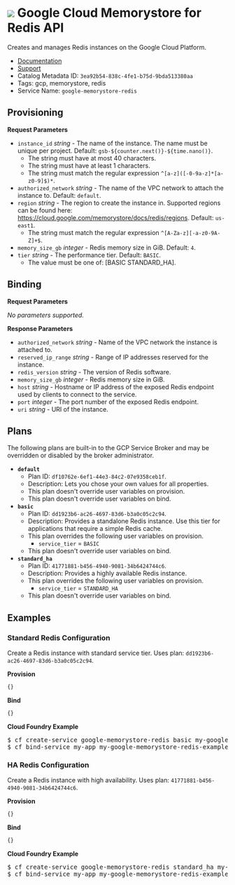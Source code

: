 # <a name="google-memorystore-redis"></a> ![](https://cloud.google.com/_static/images/cloud/products/logos/svg/cache.svg) Google Cloud Memorystore for Redis API
Creates and manages Redis instances on the Google Cloud Platform.

 * [Documentation](https://cloud.google.com/memorystore/docs/redis)
 * [Support](https://cloud.google.com/memorystore/docs/redis/support)
 * Catalog Metadata ID: `3ea92b54-838c-4fe1-b75d-9bda513380aa`
 * Tags: gcp, memorystore, redis
 * Service Name: `google-memorystore-redis`

## Provisioning

**Request Parameters**


 * `instance_id` _string_ - The name of the instance. The name must be unique per project. Default: `gsb-${counter.next()}-${time.nano()}`.
    * The string must have at most 40 characters.
    * The string must have at least 1 characters.
    * The string must match the regular expression `^[a-z]([-0-9a-z]*[a-z0-9]$)*`.
 * `authorized_network` _string_ - The name of the VPC network to attach the instance to. Default: `default`.
 * `region` _string_ - The region to create the instance in. Supported regions can be found here: https://cloud.google.com/memorystore/docs/redis/regions. Default: `us-east1`.
    * The string must match the regular expression `^[A-Za-z][-a-z0-9A-Z]+$`.
 * `memory_size_gb` _integer_ - Redis memory size in GiB. Default: `4`.
 * `tier` _string_ - The performance tier. Default: `BASIC`.
    * The value must be one of: [BASIC STANDARD_HA].


## Binding

**Request Parameters**

_No parameters supported._

**Response Parameters**

 * `authorized_network` _string_ - Name of the VPC network the instance is attached to.
 * `reserved_ip_range` _string_ - Range of IP addresses reserved for the instance.
 * `redis_version` _string_ - The version of Redis software.
 * `memory_size_gb` _integer_ - Redis memory size in GiB.
 * `host` _string_ - Hostname or IP address of the exposed Redis endpoint used by clients to connect to the service.
 * `port` _integer_ - The port number of the exposed Redis endpoint.
 * `uri` _string_ - URI of the instance.

## Plans

The following plans are built-in to the GCP Service Broker and may be overridden
or disabled by the broker administrator.


* **`default`**
  * Plan ID: `df10762e-6ef1-44e3-84c2-07e9358ceb1f`.
  * Description: Lets you chose your own values for all properties.
  * This plan doesn't override user variables on provision.
  * This plan doesn't override user variables on bind.
* **`basic`**
  * Plan ID: `dd1923b6-ac26-4697-83d6-b3a0c05c2c94`.
  * Description: Provides a standalone Redis instance. Use this tier for applications that require a simple Redis cache.
  * This plan overrides the following user variables on provision.
    * `service_tier` = `BASIC`
  * This plan doesn't override user variables on bind.
* **`standard_ha`**
  * Plan ID: `41771881-b456-4940-9081-34b6424744c6`.
  * Description: Provides a highly available Redis instance.
  * This plan overrides the following user variables on provision.
    * `service_tier` = `STANDARD_HA`
  * This plan doesn't override user variables on bind.


## Examples




### Standard Redis Configuration


Create a Redis instance with standard service tier.
Uses plan: `dd1923b6-ac26-4697-83d6-b3a0c05c2c94`.

**Provision**

```javascript
{}
```

**Bind**

```javascript
{}
```

**Cloud Foundry Example**

<pre>
$ cf create-service google-memorystore-redis basic my-google-memorystore-redis-example -c `{}`
$ cf bind-service my-app my-google-memorystore-redis-example -c `{}`
</pre>


### HA Redis Configuration


Create a Redis instance with high availability.
Uses plan: `41771881-b456-4940-9081-34b6424744c6`.

**Provision**

```javascript
{}
```

**Bind**

```javascript
{}
```

**Cloud Foundry Example**

<pre>
$ cf create-service google-memorystore-redis standard_ha my-google-memorystore-redis-example -c `{}`
$ cf bind-service my-app my-google-memorystore-redis-example -c `{}`
</pre>